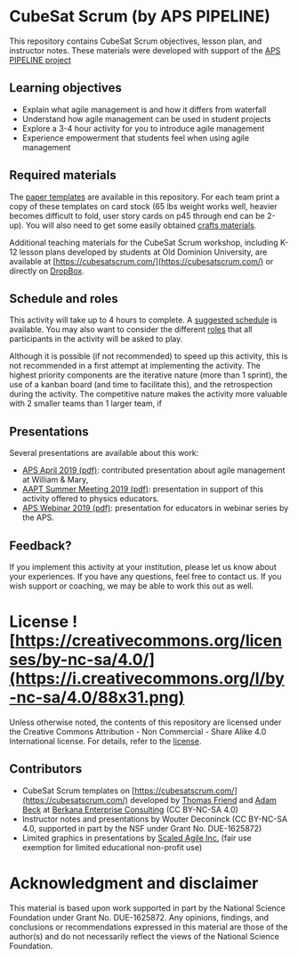 # CubeSat Scrum (by APS PIPELINE)
This repository contains CubeSat Scrum objectives, lesson plan, and instructor notes. These materials were developed with support of the [APS PIPELINE project](https://www.aps.org/programs/education/innovation/pipeline/)

## Learning objectives
- Explain what agile management is and how it differs from waterfall
- Understand how agile management can be used in student projects
- Explore a 3-4 hour activity for you to introduce agile management
- Experience empowerment that students feel when using agile management

## Required materials
The [paper templates](STEM%20Paper%20CubeSat%20Templates%20Jan%202018.pdf) are available in this repository. For each team print a copy of these templates on card stock (65 lbs weight works well, heavier becomes difficult to fold, user story cards on p45 through end can be 2-up). You will also need to get some easily obtained [crafts materials](Materials.md).

Additional teaching materials for the CubeSat Scrum workshop, including K-12 lesson plans developed by students at Old Dominion University, are available at [https://cubesatscrum.com/](https://cubesatscrum.com/) or directly on [DropBox](https://www.dropbox.com/sh/89eganxbdqvd47i/AAAYeD80DNVO_c1XdfdsbYWxa?dl=0).

## Schedule and roles
This activity will take up to 4 hours to complete. A [suggested schedule](Schedule.md) is available. You may also want to consider the different [roles](Roles.md) that all participants in the activity will be asked to play.

Although it is possible (if not recommended) to speed up this activity, this is not recommended in a first attempt at implementing the activity. The highest priority components are the iterative nature (more than 1 sprint), the use of a kanban board (and time to facilitate this), and the retrospection during the activity. The competitive nature makes the activity more valuable with 2 smaller teams than 1 larger team, if 

## Presentations
Several presentations are available about this work:
- [APS April 2019 (pdf)](Presentations/APS%20April%202019%20-%20Agile%20Project%20Management%20in%20Scalable%20Team-Based%20Senior%20Capstone%20Design%20Experiences.pdf): contributed presentation about agile management at William & Mary,
- [AAPT Summer Meeting 2019 (pdf)](Presentations/AAPT%20Summer%20Meeting%202019%20-%20Agile%20Project%20Management%20and%20Business%20Skills%20for%20Innovation.pdf): presentation in support of this activity offered to physics educators.
- [APS Webinar 2019 (pdf)](Presentations/APS%20Webinar%202019%20-%20Teaching%20Agile%20Management.pdf): presentation for educators in webinar series by the APS.

## Feedback?
If you implement this activity at your institution, please let us know about your experiences. If you have any questions, feel free to contact us. If you wish support or coaching, we may be able to work this out as well.

# License ![https://creativecommons.org/licenses/by-nc-sa/4.0/](https://i.creativecommons.org/l/by-nc-sa/4.0/88x31.png)
Unless otherwise noted, the contents of this repository are licensed under the Creative Commons Attribution - Non Commercial - Share Alike 4.0 International license. For details, refer to the [license](LICENSE.md).

## Contributors
- CubeSat Scrum templates on [https://cubesatscrum.com/](https://cubesatscrum.com/) developed by [Thomas Friend](https://www.linkedin.com/in/thomasfriend/) and [Adam Beck](https://www.linkedin.com/in/adambeck/) at [Berkana Enterprise Consulting](https://www.beccommunity.org/) (CC BY-NC-SA 4.0)
- Instructor notes and presentations by Wouter Deconinck (CC BY-NC-SA 4.0, supported in part by the NSF under Grant No. DUE-1625872)
- Limited graphics in presentations by [Scaled Agile Inc.](http://www.scaledagile.com/) (fair use exemption for limited educational non-profit use)

# Acknowledgment and disclaimer
This material is based upon work supported in part by the National Science Foundation under Grant No. DUE-1625872. Any opinions, findings, and conclusions or recommendations expressed in this material are those of the author(s) and do not necessarily reflect the views of the National Science Foundation.
